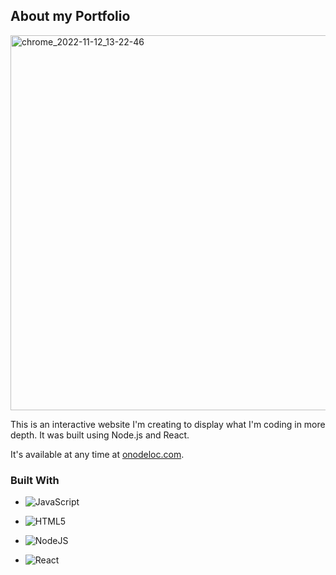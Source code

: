 ## About my Portfolio

<img width="600" alt="chrome_2022-11-12_13-22-46" src="https://i.imgur.com/We2g5HG.png">

This is an interactive website I'm creating to display what I'm coding in more depth. It was built using Node.js and React.

It's available at any time at [onodeloc.com](https://onodeloc.com/).

### Built With

* ![JavaScript](https://img.shields.io/badge/javascript-%23323330.svg?style=for-the-badge&logo=javascript&logoColor=%23F7DF1E)
* ![HTML5](https://img.shields.io/badge/html5-%23E34F26.svg?style=for-the-badge&logo=html5&logoColor=white)

* ![NodeJS](https://img.shields.io/badge/node.js-6DA55F?style=for-the-badge&logo=node.js&logoColor=white)
* ![React](https://img.shields.io/badge/react-%2320232a.svg?style=for-the-badge&logo=react&logoColor=%2361DAFB)
